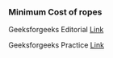 ###  Minimum Cost of ropes

Geeksforgeeks Editorial [Link](https://www.geeksforgeeks.org/connect-n-ropes-minimum-cost/)

Geeksforgeeks Practice [Link](https://practice.geeksforgeeks.org/problems/minimum-cost-of-ropes-1587115620/1/)
